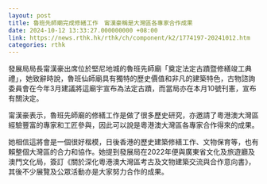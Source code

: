 ```yaml
---
layout: post
title: 魯班先師廟完成修繕工作　甯漢豪稱是大灣區各專家合作成果
date: 2024-10-12 13:33:27.000000000 +08:00
link: https://news.rthk.hk/rthk/ch/component/k2/1774197-20241012.htm
categories: rthk
---
```


發展局局長甯漢豪出席位於堅尼地城的魯班先師廟「奠定法定古蹟暨修繕竣工典禮」，她致辭時說，魯班仙師廟具有獨特的歷史價值和非凡的建築特色，古物諮詢委員會在今年3月建議將這廟宇宣布為法定古蹟，而當局亦在本月10號刊憲，宣布有關決定。

甯漢豪表示，魯班先師廟的修繕工作是做了很多歷史研究，亦邀請了粵港澳大灣區經驗豐富的專家和工匠參與，因此可以說是粵港澳大灣區各專家合作得來的成果。

她相信這將會是一個很好楷模，日後香港的歷史建築修繕工作、文物保育等，也有賴整個大灣區的合力和協作。她提到發展局在2022年便與廣東省文化及旅遊廳及澳門文化局，簽訂《關於深化粵港澳大灣區考古及文物建築交流與合作意向書》，其後不少展覽及公眾活動亦是大家努力合作的成果。
